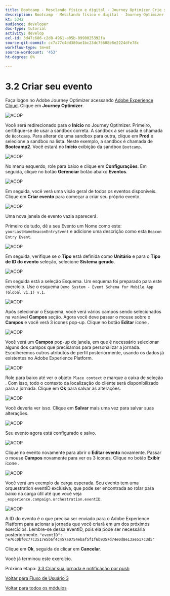 ```yaml
---
title: Bootcamp - Mesclando físico e digital - Journey Optimizer Crie seu evento
description: Bootcamp - Mesclando físico e digital - Journey Optimizer Crie seu evento
kt: 5342
audience: developer
doc-type: tutorial
activity: develop
exl-id: 3d47c686-c2d8-4961-a05b-0990025392fa
source-git-commit: cc7a77c4dd380ae1bc23dc75608e8e2224dfe78c
workflow-type: tm+mt
source-wordcount: '453'
ht-degree: 0%

---
```


# 3.2 Criar seu evento

Faça logon no Adobe Journey Optimizer acessando [Adobe Experience Cloud](https://experience.adobe.com). Clique em **Journey Optimizer**.

![ACOP](./images/acophome.png)

Você será redirecionado para o **Início**  no Journey Optimizer. Primeiro, certifique-se de usar a sandbox correta. A sandbox a ser usada é chamada de `Bootcamp`. Para alterar de uma sandbox para outra, clique em **Prod** e selecione a sandbox na lista. Neste exemplo, a sandbox é chamada de **Bootcamp2**. Você estará no **Início** exibição da sandbox `Bootcamp`.

![ACOP](./images/acoptriglp.png)

No menu esquerdo, role para baixo e clique em **Configurações**. Em seguida, clique no botão **Gerenciar** botão abaixo **Eventos**.

![ACOP](./images/acopmenu.png)

Em seguida, você verá uma visão geral de todos os eventos disponíveis. Clique em **Criar evento** para começar a criar seu próprio evento.

![ACOP](./images/emptyevent.png)

Uma nova janela de evento vazia aparecerá.

Primeiro de tudo, dê a seu Evento um Nome como este: `yourLastNameBeaconEntryEvent` e adicione uma descrição como esta `Beacon Entry Event`.

![ACOP](./images/eventdescription.png)

Em seguida, verifique se o **Tipo** está definida como **Unitário** e para o **Tipo de ID do evento** seleção, selecione **Sistema gerado**.

![ACOP](./images/eventidtype.png)

Em seguida está a seleção Esquema. Um esquema foi preparado para este exercício. Use o esquema `Demo System - Event Schema for Mobile App (Global v1.1) v.1`.

![ACOP](./images/eventschema.png)

Após selecionar o Esquema, você verá vários campos sendo selecionados na variável **Campos** seção. Agora você deve passar o mouse sobre o **Campos** e você verá 3 ícones pop-up. Clique no botão **Editar** ícone .

![ACOP](./images/eventpayload.png)

Você verá um **Campos** pop-up de janela, em que é necessário selecionar alguns dos campos que precisamos para personalizar a jornada.  Escolheremos outros atributos de perfil posteriormente, usando os dados já existentes no Adobe Experience Platform.

![ACOP](./images/eventfields.png)

Role para baixo até ver o objeto `Place context` e marque a caixa de seleção . Com isso, todo o contexto da localização do cliente será disponibilizado para a jornada. Clique em **Ok** para salvar as alterações.

![ACOP](./images/eventpayloadbr.png)

Você deveria ver isso. Clique em **Salvar** mais uma vez para salvar suas alterações.

![ACOP](./images/eventsave.png)

Seu evento agora está configurado e salvo.

![ACOP](./images/eventdone.png)

Clique no evento novamente para abrir o **Editar evento** novamente. Passar o mouse **Campos** novamente para ver os 3 ícones. Clique no botão **Exibir** ícone .

![ACOP](./images/viewevent.png)

Você verá um exemplo da carga esperada.
Seu evento tem uma orquestration eventID exclusiva, que pode ser encontrada ao rolar para baixo na carga útil até que você veja `_experience.campaign.orchestration.eventID`.

![ACOP](./images/payloadeventID.png)

A ID do evento é o que precisa ser enviado para o Adobe Experience Platform para acionar a jornada que você criará em um dos próximos exercícios. Lembre-se dessa eventID, pois ela pode ser necessária posteriormente.
`"eventID": "e76c0bf0c77c3517e5b6f4c457a0754ebaf5f1f6b9357d74e0d8e13ae517c3d5"`

Clique em **Ok**, seguida de clicar em **Cancelar**.

Você já terminou este exercício.

Próxima etapa: [3.3 Criar sua jornada e notificação por push](./ex3.md)

[Voltar para Fluxo de Usuário 3](./uc3.md)

[Voltar para todos os módulos](../../overview.md)
